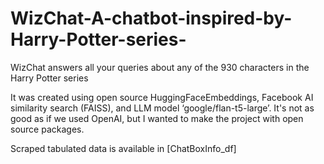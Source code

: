 # WizChat-A-chatbot-inspired-by-Harry-Potter-series-
WizChat answers all your queries about any of the 930 characters in the Harry Potter series

It was created using open source HuggingFaceEmbeddings, Facebook AI similarity search (FAISS), and LLM model ‘google/flan-t5-large’. It's not as good as if we used OpenAI, but I wanted to make the project with open source packages.

Scraped tabulated data is available in [ChatBoxInfo_df]
